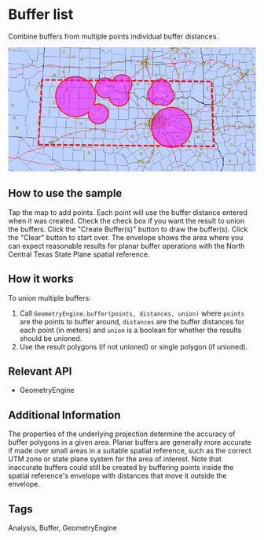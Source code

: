 <h1>Buffer list</h1>

<p>Combine buffers from multiple points individual buffer distances.</p>

<p><img src="BufferList.png"/></p>

<h2>How to use the sample</h2>

<p>Tap the map to add points. Each point will use the buffer distance entered when it was created. Check the check box if you want the result to union the buffers. Click the "Create Buffer(s)" button to draw the buffer(s). Click the "Clear" button to start over. The envelope shows the area where you can expect reasonable results for planar buffer operations with the North Central Texas State Plane spatial reference.</p>

<h2>How it works</h2>

<p>To union multiple buffers:</p>

<ol>
    <li>Call <code>GeometryEngine.buffer(points, distances, union)</code> where <code>points</code> are the points to buffer around, <code>distances</code> are the buffer distances for each point (in meters) and <code>union</code> is a boolean for whether the results should be unioned.</li>
    <li>Use the result polygons (if not unioned) or single polygon (if unioned).
</ol>

<h2>Relevant API</h2>

<ul>
<li>GeometryEngine</li>
</ul>

<h2>Additional Information</h2>

<p>The properties of the underlying projection determine the accuracy of buffer polygons in a given area. Planar buffers are generally more accurate if made over small areas in a suitable spatial reference, such as the correct UTM zone or state plane system for the area of interest. Note that inaccurate buffers could still be created by buffering points inside the spatial reference's envelope with distances that move it outside the envelope.</p></p>

<h2 id="tags">Tags</h2>

<p>Analysis, Buffer, GeometryEngine</p>